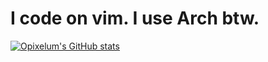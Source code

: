 # I code on vim. I use Arch btw.
  
[![Opixelum's GitHub stats](https://github-readme-stats-opixelum.vercel.app/api?username=opixelum&show_icons=true&title_color=bb0000&text_color=ffffff&icon_color=bb0000&bg_color=80,000000,880000&hide_border=true&hide_title=true&include_all_commits=true&count_private=true)](https://github.com/anuraghazra/github-readme-stats)
